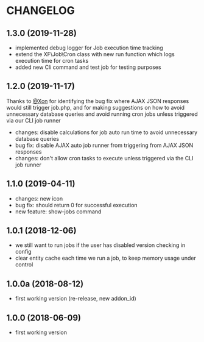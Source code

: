 CHANGELOG
=========

1.3.0 (2019-11-28)
------------------

* implemented debug logger for Job execution time tracking
* extend the XF\Job\Cron class with new run function which logs execution time for cron tasks
* added new Cli command and test job for testing purposes

1.2.0 (2019-11-17)
------------------

Thanks to [@Xon](https://xenforo.com/community/members/xon.71874/) for identifying the bug fix where AJAX JSON responses
would still trigger job.php, and for making suggestions on how to avoid unnecessary database queries and avoid running
cron jobs unless triggered via our CLI job runner

* changes: disable calculations for job auto run time to avoid unnecessary database queries
* bug fix: disable AJAX auto job runner from triggering from AJAX JSON responses
* changes: don't allow cron tasks to execute unless triggered via the CLI job runner

1.1.0 (2019-04-11)
------------------

* changes: new icon
* bug fix: should return 0 for successful execution
* new feature: show-jobs command

1.0.1 (2018-12-06)
------------------

* we still want to run jobs if the user has disabled version checking in config
* clear entity cache each time we run a job, to keep memory usage under control

1.0.0a (2018-08-12)
-------------------

* first working version (re-release, new addon_id)

1.0.0 (2018-06-09)
------------------

* first working version
